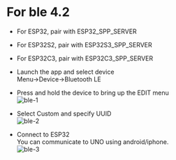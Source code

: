 # For ble 4.2

- For ESP32, pair with ESP32_SPP_SERVER   

- For ESP32S2, pair with ESP32S3_SPP_SERVER   

- For ESP32C3, pair with ESP32C3_SPP_SERVER   

- Launch the app and select device  
Menu->Device->Bluetooth LE   

- Press and hold the device to bring up the EDIT menu   
![ble-1](https://user-images.githubusercontent.com/6020549/184459824-5cb42df0-ffa3-430d-b4c0-36e7ca36c584.JPG)

- Select Custom and specify UUID   
![ble-2](https://user-images.githubusercontent.com/6020549/184459827-f62dc206-6bc2-41a7-9a88-74b9c84bbb89.JPG)

- Connect to ESP32   
You can communicate to UNO using android/iphone.   
![ble-3](https://user-images.githubusercontent.com/6020549/184459828-ad4394a4-33bf-4f1a-a8bd-13d5d840f5ad.JPG)
